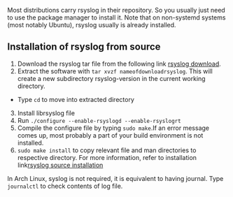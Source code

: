 Most distributions carry rsyslog in their repository. So you usually just need  
to use the package manager to install it. Note that on non-systemd systems (most
notably Ubuntu), rsyslog usually is already installed.  

## Installation of rsyslog from source
1. Download the rsyslog tar file from the following link [rsyslog download](http://www.rsyslog.com/downloads).
2. Extract the software with `tar xvzf nameofdownloadrsyslog`. This will create a new subdirectory rsyslog-version in the current working directory. 
- Type `cd` to move  into extracted directory 
3. Install librsyslog file
4. Run  `./configure --enable-rsyslogd --enable-rsyslogrt`
5. Compile the configure file by typing `sudo make`.If an error message comes up, most probably a part of your build environment is not installed. 
6. `sudo make install` to copy relevant file and man directories to respective directory. For more information, refer to installation link[rsyslog source installation](https://www.rsyslog.com/doc/v8-stable/installation/install_from_source.html)


In Arch Linux, syslog is not required, it is equivalent to having journal. Type `journalctl` to check contents of log file.
